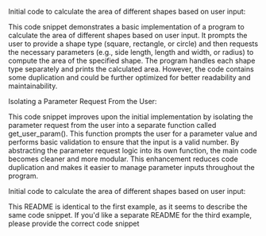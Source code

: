 Initial code to calculate the area of different shapes based on user input:

This code snippet demonstrates a basic implementation of a program to calculate the area of different shapes based on user input. It prompts the user to provide a shape type (square, rectangle, or circle) and then requests the necessary parameters (e.g., side length, length and width, or radius) to compute the area of the specified shape. The program handles each shape type separately and prints the calculated area. However, the code contains some duplication and could be further optimized for better readability and maintainability.

Isolating a Parameter Request From the User:

This code snippet improves upon the initial implementation by isolating the parameter request from the user into a separate function called get_user_param(). This function prompts the user for a parameter value and performs basic validation to ensure that the input is a valid number. By abstracting the parameter request logic into its own function, the main code becomes cleaner and more modular. This enhancement reduces code duplication and makes it easier to manage parameter inputs throughout the program.

Initial code to calculate the area of different shapes based on user input:

This README is identical to the first example, as it seems to describe the same code snippet. If you'd like a separate README for the third example, please provide the correct code snippet